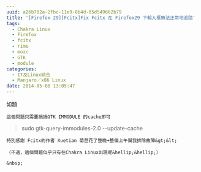 ```yaml
---
uuid: a26b782a-2fbc-11e9-8b4d-05d549662b79
title: '[Firefox 29][Fcitx]Fix Fcitx 在 Firefox29 下輸入框無法正常地追隨'
tags:
  - Chakra Linux
  - Firefox
  - fcitx
  - rime
  - mozc
  - GTK
  - module
categories:
  - IT及Linux綜合
  - Manjaro／x86 Linux
date: 2014-05-08 13:05:47
---
```


如題

	這個問題只需要搞搞GTK IMMODULE 的cache即可

>
> sudo gtk-query-immodules-2.0 --update-cache

	特別感謝 Fcitx的作者 Xuetian 菊苣花了整晚+整個上午幫我排除故障&gt;&lt;

	（不過，這個問題似乎只有在Chakra Linux出現呢&hellip;&hellip;）

	&nbsp;
